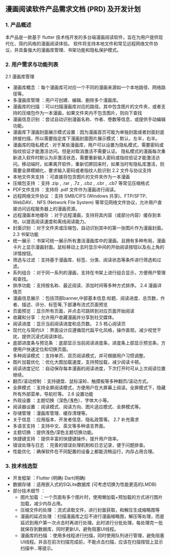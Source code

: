 ## 漫画阅读软件产品需求文档 (PRD) 及开发计划
### 1. 产品概述
本产品是一款基于 flutter 技术栈开发的多台端漫画阅读软件，旨在为用户提供现代化、简约风格的漫画阅读体验。
软件将支持本地文件和常见远程网络文件协议，并具备强大的漫画库管理、书架功能和隐私保护模式。

### 2. 用户需求与功能列表
2.1 漫画库管理
- 漫画库概念 ：每个漫画库可对应一个不同的漫画来源如一个本地路径、网络路径等。
- 多漫画库管理 ：用户可创建、编辑、删除多个漫画库。
- 漫画库的扫描 ：可以扫描漫画库对应的路径。其中包含图片的文件夹，或者支持的压缩包作为一本漫画，如果文件夹内不包含图片，则向下查找
- 漫画信息识别 ：尝试自动识别漫画名称、作者、卷数等信息，或提供手动编辑功能。
- 漫画库下漫画封面展示模式设置：因为漫画首页可能为单独封面或者封面封底拼接扫描，所以需要指定库下漫画封面图片展示模式：默认，左半，右半。
- 漫画库的隐私模式 : 对于某些漫画库，用户可以设置为隐私模式，需要密码或指纹验证才能激活访问。但是对取消激活不需要认证。
  隐私模式的漫画每次重新进入软件时默认为非激活状态，需要重新输入密码或指纹验证才能激活访问。移动端时，如果离开软件，重新切屏回来时，如果当时有隐私库激活，则需要全屏模糊化，要求输入密码或者指纹人脸识别
  2.2 文件与协议支持
- 本地文件夹支持 ：可直接将包含图片的文件夹作为一本漫画
- 压缩包支持 ：支持 .zip , .rar , .7z , .cbz , .cbr , .cb7 等常见压缩格式
- PDF文件支持 ：支持将 .pdf 文件作为漫画进行阅读。
- 远程网络文件协议 ：支持 SMB/CIFS (Windows 共享)、FTP/SFTP、WebDAV、 NFS (Network File System) 等常见网络文件协议，允许用户直接访问远程服务器上的漫画资源。
- 远程漫画本地缓存 ：对于远程漫画，支持将其内容（或部分内容）缓存到本地，以提高阅读速度和离线阅读能力。
- 封面识别 ：对于文件夹或压缩包，自动识别其中的第一张图片作为漫画封面。
  2.3 书架功能
- 统一展示 ：书架可统一展示所有激活漫画库中的漫画。且拥有多种布局，漫画卡片上显示漫画封面。鼠标移动上去时显示中间的开始阅读按钮以及右上角的详情按钮。
- 筛选与过滤 ：支持基于漫画库、标签、分类、阅读状态等条件进行筛选和过滤。
- 系列组合 ：对于同一系列的漫画，支持在书架上进行组合显示，方便用户管理和查找。
- 排序功能 ：支持按名称、最近阅读、添加时间等多种方式排序。
  2.4 漫画详情页
- 漫画信息展示 ：包括顶部banner,中部基本信息:标题、阅读进度、总页数，作者、描述、评分、标签等,下部瀑布流式页面预览
- 页面预览 ：显示所有页面，并点击可跳转到对应页面开始阅读
- 收藏和分享 ：允许用户收藏漫画并分享到社交媒体。
- 阅读进度 ：显示当前阅读进度和总页数。
  2.5 核心阅读页
- 现代化与简约UI ：界面设计应遵循现代扁平化风格，操作直观，减少视觉干扰，提供沉浸式阅读体验。
- 底部进度条与预览条 ：底部显示当前阅读进度条，进度条上部显示预览条，方便用户快速定位和切换页面。
- 多种阅读模式 ：支持单页、双页阅读模式，并可根据用户习惯调整。
- 图片加载优化 ：优化大图加载速度，支持预加载，减少阅读卡顿。
- 阅读进度记忆 ：自动保存每本漫画的阅读进度，下次打开时可从上次阅读位置继续。
- 翻页/滚动控制 ：支持键盘、鼠标滚轮、触摸板等多种翻页/滚动方式。
- 全屏模式 ：支持全屏阅读模式，方便用户在大屏幕上阅读。全屏模式下，隐藏所有外部菜单，导航栏等。
  2.6 设置功能
- 外观设置 ：主题切换（深色/浅色）、字体大小等。
- 阅读器设置 ：阅读模式、阅读方向、图片适应模式、全屏模式等。
- 存储管理 ：漫画库管理、缓存清理等。
- 关于信息 ：应用版本、开发者信息、隐私政策等。
  2.7 补充需求
- 多语言支持 ：支持中文、英文等多种语言界面。
- 主题切换 ：提供浅色/深色主题切换功能。
- 快捷键支持 ：提供丰富的快捷键操作，提升用户效率。
- 错误处理与日志 ：完善的错误处理机制和日志记录，便于问题排查。
- 性能优化 ：确保软件在不同配置的设备上都能流畅运行，内存占用合理。
### 3. 技术栈选型
- 开发框架 ：Flutter (明确)   Dart(明确)
- 数据存储 ：适用嵌入式的SQLite数据库 (可考虑切换为性能更高的LMDB)
- 部分技术细节 ：
  - 图片加载 ：一个页面有多个图片时，使用懒加载+预加载的方式进行图片加载，减少内存占用。
  - 压缩文件的处理 ：流式读取文件，进行封面获取，和解压生成缩略图等
  - 漫画的延迟处理 ：扫描漫画库之后不进行漫画缩略图，解压等处理，而是延迟到用户第一次点击时再进行处理。此时进行分批处理，每处理完一批就保存到数据库，同时更新UI，避免阻塞UI线程。
  - 漫画库的扫描 ：使用多线程进行扫描，同时使用队列进行管理，避免阻塞UI线程。并且在前次扫描完成前，不能点击扫描，应该在扫描按钮上显示扫描中...等提示。
